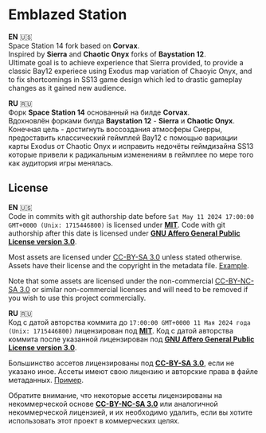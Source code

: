 # Emblazed Station

**EN** 🇺🇸  
Space Station 14 fork based on **Corvax**.  
Inspired by **Sierra** and **Chaotic Onyx** forks of **Baystation 12**.  
Ultimate goal is to achieve experience that Sierra provided, to provide a classic Bay12 experiece using Exodus map variation of Chaoyic Onyx, and to fix shortcomings in SS13 game design which led to drastic gameplay changes as it gained new audience.

**RU** 🇷🇺  
Форк **Space Station 14** основанный на билде **Corvax**.  
Вдохновлён форками билда **Baystation 12** - **Sierra** и **Chaotic Onyx**.  
Конечная цель - достигнуть воссоздания атмосферы Сиерры, предоставить классический геймплей Bay12 с помощью вариации карты Exodus от Chaotic Onyx и исправить недочёты геймдизайна SS13 которые привели к радикальным изменениям в геймплее по мере того как аудитория игры менялась.


## License

**EN** 🇺🇸  
Code in commits with git authorship date before `Sat May 11 2024 17:00:00 GMT+0000 (Unix: 1715446800)` is licensed under [**MIT**](https://github.com/Sierra-14/Emblazed/blob/master/LICENSE-MIT.txt). Code with git authorship after this date is licensed under [**GNU Affero General Public License version 3.0**](https://github.com/Sierra-14/Emblazed/blob/master/LICENSE-AGPLv3.txt).

Most assets are licensed under [CC-BY-SA 3.0](https://creativecommons.org/licenses/by-sa/3.0/) unless stated otherwise. Assets have their license and the copyright in the metadata file.
[Example](https://github.com/Sierra-14/Emblazed/blob/master/Resources/Textures/Objects/Tools/crowbar.rsi/meta.json).

Note that some assets are licensed under the non-commercial [CC-BY-NC-SA 3.0](https://creativecommons.org/licenses/by-nc-sa/3.0/) or similar non-commercial licenses and will need to be removed if you wish to use this project commercially.

**RU** 🇷🇺  
Код с датой авторства коммита до `17:00:00 GMT+0000 11 Мая 2024 года (Unix: 1715446800)` лицензирован под [**MIT**](https://github.com/Sierra-14/Emblazed/blob/master/LICENSE-MIT.txt). Код с датой авторства коммита после указанной лицензирован под [**GNU Affero General Public License version 3.0**](https://github.com/Sierra-14/Emblazed/blob/master/LICENSE-AGPLv3.txt).

Большинство ассетов лицензированы под [**CC-BY-SA 3.0**](https://creativecommons.org/licenses/by-sa/3.0/), если не указано иное. Ассеты имеют свою лицензию и авторские права в файле метаданных. [Пример](https://github.com/Sierra-14/Emblazed/blob/master/Resources/Textures/Objects/Tools/crowbar.rsi/meta.json).

Обратите внимание, что некоторые ассеты лицензированы на некоммерческой основе [**CC-BY-NC-SA 3.0**](https://creativecommons.org/licenses/by-nc-sa/3.0/) или аналогичной некоммерческой лицензией, и их необходимо удалить, если вы хотите использовать этот проект в коммерческих целях.
